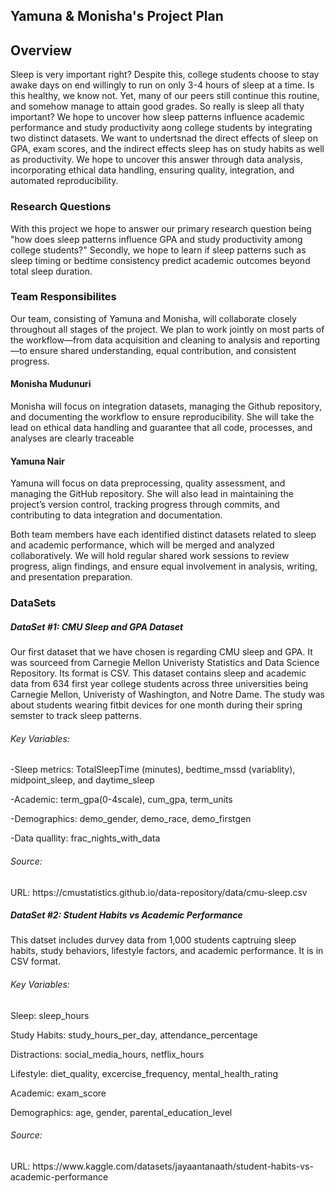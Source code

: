 <h2>Yamuna & Monisha's Project Plan</h2>	

<h2>Overview</h2>	


Sleep is very important right? Despite this, college students choose to stay awake days on end willingly to run on only 3-4 hours of sleep at a time. Is this healthy, we know not. Yet, many of our peers still continue this routine, and somehow manage to attain good grades. So really is sleep all thaty important? We hope to uncover how sleep patterns influence academic performance and study productivity aong college students by integrating two distinct datasets. We want to undertsnad the direct effects of sleep on GPA, exam scores, and the indirect effects sleep has on study habits as well as productivity. We hope to uncover this answer through data analysis, incorporating ethical data handling, ensuring quality, integration, and automated reproducibility.  



<h3>Research Questions</h3>
With this project we hope to answer our primary research question being "how does sleep patterns influence GPA and study productivity among college students?" Secondly, we hope to learn if sleep patterns such as sleep timing or bedtime consistency predict academic outcomes beyond total sleep duration. 




<h3>Team Responsibilites</h3>

Our team, consisting of Yamuna and Monisha, will collaborate closely throughout all stages of the project. We plan to work jointly on most parts of the workflow—from data acquisition and cleaning to analysis and reporting—to ensure shared understanding, equal contribution, and consistent progress. 

<h4>Monisha Mudunuri </h4>

Monisha will focus on integration datasets, managing the Github repository, and documenting the workflow to ensure reproducibility. She will take the lead on ethical data handling and guarantee that all code, processes, and analyses are clearly traceable 

<h4>Yamuna Nair </h4>

Yamuna will focus on data preprocessing, quality assessment, and managing the GitHub repository. She will also lead in maintaining the project’s version control, tracking progress through commits, and contributing to data integration and documentation.

Both team members have each identified distinct datasets related to sleep and academic performance, which will be merged and analyzed collaboratively. We will hold regular shared work sessions to review progress, align findings, and ensure equal involvement in analysis, writing, and presentation preparation.



<h3>DataSets</h3>
<h5>DataSet #1: CMU Sleep and GPA Dataset</h5>
Our first dataset that we have chosen is regarding CMU sleep and GPA. It was sourceed from Carnegie Mellon Univeristy Statistics and Data Science Repository. Its format is CSV. This dataset contains sleep and academic data from 634 first year college students across three universities being Carnegie Mellon, Univeristy of Washington, and Notre Dame. The study was about students wearing fitbit devices for one month during their spring semster to track sleep patterns. 

<h6>Key Variables:</h6>
-Sleep metrics: TotalSleepTime (minutes), bedtime_mssd (variablity), midpoint_sleep, and daytime_sleep

-Academic: term_gpa(0-4scale), cum_gpa, term_units

-Demographics: demo_gender, demo_race, demo_firstgen

-Data quallity: frac_nights_with_data

<h6>Source:</h6>
URL: https://cmustatistics.github.io/data-repository/data/cmu-sleep.csv

<h5>DataSet #2: Student Habits vs Academic Performance</h5>
This datset includes durvey data from 1,000 students captruing sleep habits, study behaviors, lifestyle factors, and academic performance. It is in CSV format. 

<h6>Key Variables:</h6>
Sleep: sleep_hours

Study Habits: study_hours_per_day, attendance_percentage

Distractions: social_media_hours, netflix_hours 

Lifestyle: diet_quality, excercise_frequency, mental_health_rating

Academic: exam_score

Demographics: age, gender, parental_education_level

<h6>Source:</h6>
URL: https://www.kaggle.com/datasets/jayaantanaath/student-habits-vs-academic-performance
